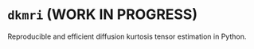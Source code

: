 # `dkmri` (WORK IN PROGRESS)

Reproducible and efficient diffusion kurtosis tensor estimation in Python.
